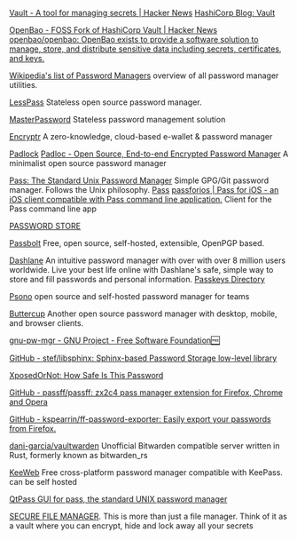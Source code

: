 
[Vault - A tool for managing secrets | Hacker News](https://news.ycombinator.com/item?id=9453754)
[HashiCorp Blog: Vault](https://www.hashicorp.com/blog/products/vault)

[OpenBao - FOSS Fork of HashiCorp Vault | Hacker News](https://news.ycombinator.com/item?id=38579130)
[openbao/openbao: OpenBao exists to provide a software solution to manage, store, and distribute sensitive data including secrets, certificates, and keys.](https://github.com/openbao/openbao/tree/main)

[Wikipedia's list of Password Managers](http://en.wikipedia.org/wiki/List_of_password_managers)
overview of all password manager utilities.

[LessPass](https://lesspass.com/)
Stateless open source password manager.

[MasterPassword](https://github.com/Lyndir/MasterPassword)
Stateless password management solution

[Encryptr](https://github.com/SpiderOak/Encryptr)
A zero-knowledge, cloud-based e-wallet & password manager

[Padlock](https://github.com/padloc/padloc)
[Padloc - Open Source, End-to-end Encrypted Password Manager](https://padloc.app/)
A minimalist open source password manager

[Pass: The Standard Unix Password Manager](https://www.passwordstore.org/)
Simple GPG/Git password manager. Follows the Unix philosophy.
[Pass](https://github.com/mssun/passforios)
[passforios | Pass for iOS - an iOS client compatible with Pass command line application.](https://mssun.github.io/passforios/)
Client for the Pass command line app

[PASSWORD STORE](https://github.com/android-password-store/Android-Password-Store)

[Passbolt](https://www.passbolt.com/)
Free, open source, self-hosted, extensible, OpenPGP based.

[Dashlane](https://www.dashlane.com/)
An intuitive password manager with over with over 8 million users worldwide.
Live your best life online with Dashlane's safe, simple way to store and fill passwords and personal information.
[Passkeys Directory](https://passkeys-directory.dashlane.com/)

[Psono](https://psono.com/)
open source and self-hosted password manager for teams

[Buttercup](https://buttercup.pw/)
Another open source password manager with desktop, mobile, and browser clients.

[gnu-pw-mgr - GNU Project - Free Software Foundation🆓](https://www.gnu.org/software/gnu-pw-mgr)

[GitHub - stef/libsphinx: Sphinx-based Password Storage low-level library](https://github.com/stef/libsphinx)

[XposedOrNot: How Safe Is This Password](https://xposedornot.com/)

[GitHub - passff/passff: zx2c4 pass manager extension for Firefox, Chrome and Opera](https://github.com/passff/passff)

[GitHub - kspearrin/ff-password-exporter: Easily export your passwords from Firefox.](https://github.com/kspearrin/ff-password-exporter)

[dani-garcia/vaultwarden](https://github.com/dani-garcia/vaultwarden)
Unofficial Bitwarden compatible server written in Rust, formerly known as bitwarden_rs

[KeeWeb](https://github.com/keeweb/keeweb)
Free cross-platform password manager compatible with KeePass. can be self hosted

[QtPass GUI for pass, the standard UNIX password manager](https://qtpass.org/)

[SECURE FILE MANAGER](https://github.com/Secure-File-Manager/Secure-File-Manager). This is more than just a file manager. Think of it as a vault where you can encrypt, hide and lock away all your secrets

